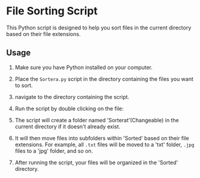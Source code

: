# File Sorting Script

This Python script is designed to help you sort files in the current directory based on their file extensions.

## Usage

1. Make sure you have Python installed on your computer.

2. Place the `Sortera.py` script in the directory containing the files you want to sort.

3. navigate to the directory containing the script.

4. Run the script by double clicking on the file:

5. The script will create a folder named 'Sorterat'(Changeable) in the current directory if it doesn't already exist.

6. It will then move files into subfolders within 'Sorted' based on their file extensions. For example, all `.txt` files will be moved to a 'txt' folder, `.jpg` files to a 'jpg' folder, and so on.

7. After running the script, your files will be organized in the 'Sorted' directory.
